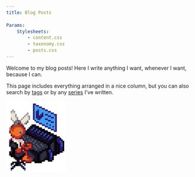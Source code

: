 ```yaml
---
title: Blog Posts

Params:
    Stylesheets:
        - content.css
        - taxonomy.css
        - posts.css
---
```


Welcome to my blog posts! Here I write anything I want, whenever I want, because I can.

This page includes everything arranged in a nice column, but you can also search by [tags](/tags) or by any [series](/series) I've written.

![](./kfcman-crud-operations.png)
